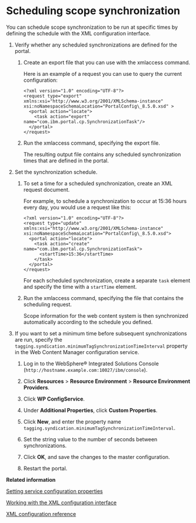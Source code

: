 # Scheduling scope synchronization

You can schedule scope synchronization to be run at specific times by defining the schedule with the XML configuration interface.

1.  Verify whether any scheduled synchronizations are defined for the portal.

    1.  Create an export file that you can use with the xmlaccess command.

        Here is an example of a request you can use to query the current configuration:

        ```
        <?xml version="1.0" encoding="UTF-8"?> 
        <request type="export" xmlns:xsi="http://www.w3.org/2001/XMLSchema-instance" xsi:noNamespaceSchemaLocation="PortalConfig\_8.5.0.xsd" > 
          <portal action="locate"> 
            <task action="export" name="com.ibm.portal.cp.SynchronizationTask"/> 
          </portal> 
        </request>
        ```

    2.  Run the xmlaccess command, specifying the export file.

        The resulting output file contains any scheduled synchronization times that are defined in the portal.

2.  Set the synchronization schedule.

    1.  To set a time for a scheduled synchronization, create an XML request document.

        For example, to schedule a synchronization to occur at 15:36 hours every day, you would use a request like this:

        ```
        <?xml version="1.0" encoding="UTF-8"?> 
        <request type="update" xmlns:xsi="http://www.w3.org/2001/XMLSchema-instance" xsi:noNamespaceSchemaLocation="PortalConfig\_8.5.0.xsd"> 
          <portal action="locate"> 
            <task action="create" name="com.ibm.portal.cp.SynchronizationTask"> 
              <startTime>15:36</startTime> 
            </task> 
          </portal> 
        </request>
        ```

        For each scheduled synchronization, create a separate `task` element and specify the time with a `startTime` element.

    2.  Run the xmlaccess command, specifying the file that contains the scheduling request.

        Scope information for the web content system is then synchronized automatically according to the schedule you defined.

3.  If you want to set a minimum time before subsequent synchronizations are run, specify the `tagging.syndication.minimumTagSynchronizationTimeInterval` property in the Web Content Manager configuration service.

    1.  Log in to the WebSphere® Integrated Solutions Console \(`http://hostname.example.com:10027/ibm/console`\).

    2.  Click **Resources** \> **Resource Environment** \> **Resource Environment Providers**.

    3.  Click **WP ConfigService**.

    4.  Under **Additional Properties**, click **Custom Properties**.

    5.  Click **New**, and enter the property name `tagging.syndication.minimumTagSynchronizationTimeInterval`.

    6.  Set the string value to the number of seconds between synchronizations.

    7.  Click **OK**, and save the changes to the master configuration.

    8.  Restart the portal.



**Related information**  


[Setting service configuration properties](../admin-system/adsetcfg.md)

[Working with the XML configuration interface](../admin-system/adxmltsk.md)

[XML configuration reference](../admin-system/adxmlref.md)

